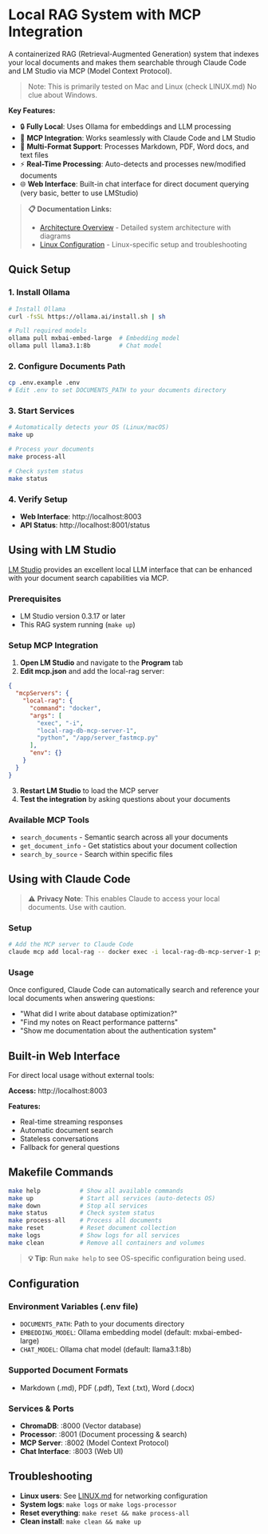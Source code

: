 # Local RAG System with MCP Integration

A containerized RAG (Retrieval-Augmented Generation) system that indexes your local documents and makes them searchable through Claude Code and LM Studio via MCP (Model Context Protocol).


> Note: This is primarily tested on Mac and Linux (check LINUX.md)
> No clue about Windows.

**Key Features:**
- 🔒 **Fully Local**: Uses Ollama for embeddings and LLM processing
- 🔌 **MCP Integration**: Works seamlessly with Claude Code and LM Studio
- 📁 **Multi-Format Support**: Processes Markdown, PDF, Word docs, and text files
- ⚡ **Real-Time Processing**: Auto-detects and processes new/modified documents
- 🌐 **Web Interface**: Built-in chat interface for direct document querying (very basic, better to use LMStudio)

> **📋 Documentation Links:**
> - [Architecture Overview](ARCHITECTURE.md) - Detailed system architecture with diagrams
> - [Linux Configuration](LINUX.md) - Linux-specific setup and troubleshooting

## Quick Setup

### 1. Install Ollama
```bash
# Install Ollama
curl -fsSL https://ollama.ai/install.sh | sh

# Pull required models
ollama pull mxbai-embed-large  # Embedding model
ollama pull llama3.1:8b        # Chat model
```

### 2. Configure Documents Path
```bash
cp .env.example .env
# Edit .env to set DOCUMENTS_PATH to your documents directory
```

### 3. Start Services
```bash
# Automatically detects your OS (Linux/macOS)
make up

# Process your documents
make process-all

# Check system status
make status
```

### 4. Verify Setup
- **Web Interface**: http://localhost:8003
- **API Status**: http://localhost:8001/status

## Using with LM Studio

[LM Studio](https://lmstudio.ai/) provides an excellent local LLM interface that can be enhanced with your document search capabilities via MCP.

### Prerequisites
- LM Studio version 0.3.17 or later
- This RAG system running (`make up`)

### Setup MCP Integration

1. **Open LM Studio** and navigate to the **Program** tab
2. **Edit mcp.json** and add the local-rag server:

```json
{
  "mcpServers": {
    "local-rag": {
      "command": "docker",
      "args": [
        "exec", "-i", 
        "local-rag-db-mcp-server-1", 
        "python", "/app/server_fastmcp.py"
      ],
      "env": {}
    }
  }
}
```

3. **Restart LM Studio** to load the MCP server
4. **Test the integration** by asking questions about your documents

### Available MCP Tools
- `search_documents` - Semantic search across all your documents
- `get_document_info` - Get statistics about your document collection
- `search_by_source` - Search within specific files

## Using with Claude Code

> ⚠️ **Privacy Note**: This enables Claude to access your local documents. Use with caution.

### Setup
```bash
# Add the MCP server to Claude Code
claude mcp add local-rag -- docker exec -i local-rag-db-mcp-server-1 python /app/server_fastmcp.py
```

### Usage
Once configured, Claude Code can automatically search and reference your local documents when answering questions:

- "What did I write about database optimization?"
- "Find my notes on React performance patterns"
- "Show me documentation about the authentication system"

## Built-in Web Interface

For direct local usage without external tools:

**Access:** http://localhost:8003

**Features:**
- Real-time streaming responses
- Automatic document search
- Stateless conversations
- Fallback for general questions

## Makefile Commands

```bash
make help           # Show all available commands
make up             # Start all services (auto-detects OS)
make down           # Stop all services
make status         # Check system status
make process-all    # Process all documents
make reset          # Reset document collection
make logs           # Show logs for all services
make clean          # Remove all containers and volumes
```

> **💡 Tip**: Run `make help` to see OS-specific configuration being used.

## Configuration

### Environment Variables (.env file)
- `DOCUMENTS_PATH`: Path to your documents directory
- `EMBEDDING_MODEL`: Ollama embedding model (default: mxbai-embed-large)
- `CHAT_MODEL`: Ollama chat model (default: llama3.1:8b)

### Supported Document Formats
- Markdown (.md), PDF (.pdf), Text (.txt), Word (.docx)

### Services & Ports
- **ChromaDB**: :8000 (Vector database)
- **Processor**: :8001 (Document processing & search)
- **MCP Server**: :8002 (Model Context Protocol)
- **Chat Interface**: :8003 (Web UI)

## Troubleshooting

- **Linux users**: See [LINUX.md](LINUX.md) for networking configuration
- **System logs**: `make logs` or `make logs-processor`
- **Reset everything**: `make reset && make process-all`
- **Clean install**: `make clean && make up`


